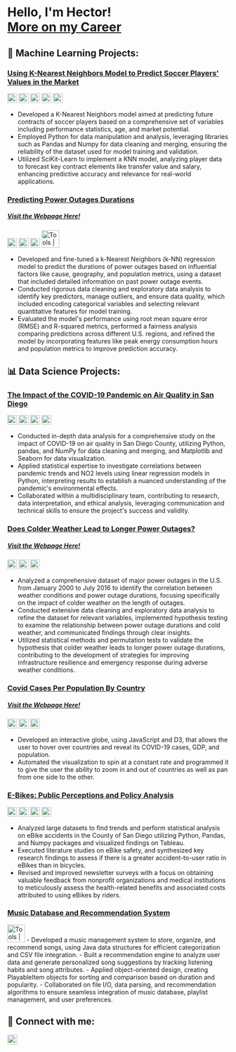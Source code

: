 <h1>Hello, I'm Hector!<br/><a href="https://www.linkedin.com/in/hector-gallo/">More on my Career</a></h1>

<h2>🤖 Machine Learning Projects:</h2>

### [Using K-Nearest Neighbors Model to Predict Soccer Players' Values in the Market](https://github.com/COGS118A/Group018-Sp22/blob/main/COGS%20118A%20Final%20Project%20Report%20.ipynb)<br/>
<img alt="Tools | Python" width="22px" src="https://cdn.jsdelivr.net/gh/devicons/devicon/icons/python/python-plain.svg" /> <img alt="Tools | SciKit Learn" width="22px" src="https://upload.wikimedia.org/wikipedia/commons/0/05/Scikit_learn_logo_small.svg" /> <img alt="Tools | Pandas" width="22px" src="https://cdn.jsdelivr.net/gh/devicons/devicon/icons/pandas/pandas-original.svg" /> <img alt="Tools | Numpy" width="22px" src="https://cdn.jsdelivr.net/gh/devicons/devicon/icons/numpy/numpy-original.svg" /> <img alt="Tools | Matplotlib" width="22px" src="https://upload.wikimedia.org/wikipedia/commons/0/01/Created_with_Matplotlib-logo.svg" />
- Developed a K-Nearest Neighbors model aimed at predicting future contracts of soccer players based on a comprehensive set of variables including performance statistics, age, and market potential.
- Employed Python for data manipulation and analysis, leveraging libraries such as Pandas and Numpy for data cleaning and merging, ensuring the reliability of the dataset used for model training and validation.
- Utilized SciKit-Learn to implement a KNN model, analyzing player data to forecast key contract elements like transfer value and salary, enhancing predictive accuracy and relevance for real-world applications.

### [Predicting Power Outages Durations](https://github.com/hgallocodes/Predicting-Power-Outages-Durations)
##### [  Visit the Webpage Here!](https://hgallocodes.github.io/Predicting-Power-Outages-Durations/)
<img alt="Tools | Python" width="22px" src="https://cdn.jsdelivr.net/gh/devicons/devicon/icons/python/python-plain.svg" /> <img alt="Tools | SciKit Learn" width="22px" src="https://upload.wikimedia.org/wikipedia/commons/0/05/Scikit_learn_logo_small.svg" /> <img alt="Tools | Pandas" width="22px" src="https://cdn.jsdelivr.net/gh/devicons/devicon/icons/pandas/pandas-original.svg" /> <img alt="Tools | Plotly" width="40px" src="https://upload.wikimedia.org/wikipedia/commons/8/8a/Plotly-logo.png" /> 
- Developed and fine-tuned a k-Nearest Neighbors (k-NN) regression model to predict the durations of power outages based on influential factors like cause, geography, and population metrics, using a dataset that included detailed information on past power outage events.
- Conducted rigorous data cleaning and exploratory data analysis to identify key predictors, manage outliers, and ensure data quality, which included encoding categorical variables and selecting relevant quantitative features for model training.
- Evaluated the model's performance using root mean square error (RMSE) and R-squared metrics, performed a fairness analysis comparing predictions across different U.S. regions, and refined the model by incorporating features like peak energy consumption hours and population metrics to improve prediction accuracy.

<h2>📊 Data Science Projects:</h2>

### [The Impact of the COVID-19 Pandemic on Air Quality in San Diego](https://github.com/COGS108/Group062-Wi22/blob/master/FinalProjectGroup062-Wi22.ipynb)
<img alt="Tools | Python" width="22px" src="https://cdn.jsdelivr.net/gh/devicons/devicon/icons/python/python-plain.svg" /> <img alt="Tools | Pandas" width="22px" src="https://cdn.jsdelivr.net/gh/devicons/devicon/icons/pandas/pandas-original.svg" /> <img alt="Tools | Numpy" width="22px" src="https://cdn.jsdelivr.net/gh/devicons/devicon/icons/numpy/numpy-original.svg" /> <img alt="Tools | Matplotlib" width="22px" src="https://upload.wikimedia.org/wikipedia/commons/0/01/Created_with_Matplotlib-logo.svg" /> 
- Conducted in-depth data analysis for a comprehensive study on the impact of COVID-19 on air quality in San Diego County, utilizing Python, pandas, and NumPy for data cleaning and merging, and Matplotlib and Seaborn for data visualization.
- Applied statistical expertise to investigate correlations between pandemic trends and NO2 levels using linear regression models in Python, interpreting results to establish a nuanced understanding of the pandemic's environmental effects.
- Collaborated within a multidisciplinary team, contributing to research, data interpretation, and ethical analysis, leveraging communication and technical skills to ensure the project's success and validity.

### [Does Colder Weather Lead to Longer Power Outages?](https://github.com/hgallocodes/Cold-Weather-and-Power-Outages)
##### [  Visit the Webpage Here!](https://hgallocodes.github.io/Cold-Weather-and-Power-Outages/)
<img alt="Tools | Python" width="22px" src="https://cdn.jsdelivr.net/gh/devicons/devicon/icons/python/python-plain.svg" /> <img alt="Tools | Pandas" width="22px" src="https://cdn.jsdelivr.net/gh/devicons/devicon/icons/pandas/pandas-original.svg" /> <img alt="Tools | Numpy" width="22px" src="https://cdn.jsdelivr.net/gh/devicons/devicon/icons/numpy/numpy-original.svg" /> 
- Analyzed a comprehensive dataset of major power outages in the U.S. from January 2000 to July 2016 to identify the correlation between weather conditions and power outage durations, focusing specifically on the impact of colder weather on the length of outages.
- Conducted extensive data cleaning and exploratory data analysis to refine the dataset for relevant variables, implemented hypothesis testing to examine the relationship between power outage durations and cold weather, and communicated findings through clear insights.
- Utilized statistical methods and permutation tests to validate the hypothesis that colder weather leads to longer power outage durations, contributing to the development of strategies for improving infrastructure resilience and emergency response during adverse weather conditions.

### [Covid Cases Per Population By Country](https://github.com/Dsilva019/DSC106-Project3)
##### [  Visit the Webpage Here!](https://dsilva019.github.io/DSC106-Project3/)
<img alt="Tools | JavaScript" width="22px" src="https://upload.wikimedia.org/wikipedia/commons/6/6a/JavaScript-logo.png" /> <img alt="Tools | Svelte" width="22px" src="https://upload.wikimedia.org/wikipedia/commons/1/1b/Svelte_Logo.svg" /> <img alt="Tools | D3" width="22px" src="https://raw.githubusercontent.com/d3/d3-logo/master/d3.png" /> 
- Developed an interactive globe, using JavaScript and D3, that allows the user to hover over countries and reveal its COVID-19 cases, GDP, and population.
- Automated the visualization to spin at a constant rate and programmed it to give the user the ability to zoom in and out of countries as well as pan from one side to the other.

### [E-Bikes: Public Perceptions and Policy Analysis](https://drive.google.com/file/d/1RBF63z-ztmXkY_Ycpy-cUgj0QCB4qIvk/view?mc_cid=009d028e82&mc_eid=288bb3fb40 )
<img alt="Tools | Python" width="22px" src="https://cdn.jsdelivr.net/gh/devicons/devicon/icons/python/python-plain.svg" /> <img alt="Tools | Pandas" width="22px" src="https://cdn.jsdelivr.net/gh/devicons/devicon/icons/pandas/pandas-original.svg" /> <img alt="Tools | Numpy" width="22px" src="https://cdn.jsdelivr.net/gh/devicons/devicon/icons/numpy/numpy-original.svg" /> <img alt="Tools | Tableau" width="22px" src="https://cdn.worldvectorlogo.com/logos/tableau-software.svg" /> 
- Analyzed large datasets to find trends and perform statistical analysis on eBike accidents in the County of San Diego utilizing Python, Pandas, and Numpy packages and visualized findings on Tableau.
- Executed literature studies on eBike safety, and synthesized key research findings to assess if there is a greater accident-to-user ratio in eBikes than in bicycles.
- Revised and improved newsletter surveys with a focus on obtaining valuable feedback from nonprofit organizations and medical institutions to meticulously assess the health-related benefits and associated costs attributed to using eBikes by riders.
  
### [Music Database and Recommendation System](https://github.com/hgallocodes/MusicPlaylist/tree/main)
<img alt="Tools | Java" width="40px" src="https://www.vectorlogo.zone/logos/java/java-ar21.svg" />
- Developed a music management system to store, organize, and recommend songs, using Java data structures for efficient categorization and CSV file integration.
- Built a recommendation engine to analyze user data and generate personalized song suggestions by tracking listening habits and song attributes.
- Applied object-oriented design, creating PlayableItem objects for sorting and comparison based on duration and popularity.
- Collaborated on file I/O, data parsing, and recommendation algorithms to ensure seamless integration of music database, playlist management, and user preferences.




<h2> 🤳 Connect with me:</h2>

[<img align="left" alt="Hector Gallo | LinkedIn" width="22px" src="https://cdn.jsdelivr.net/npm/simple-icons@v3/icons/linkedin.svg" />][linkedin]

[linkedin]: https://www.linkedin.com/in/hector-gallo/
